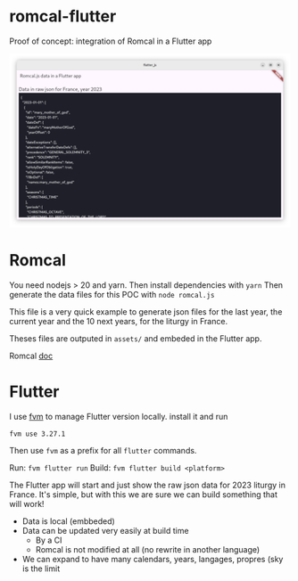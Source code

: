 # romcal-flutter
Proof of concept: integration of Romcal in a Flutter app

![Romcal in a Flutter app](./screenshots/poc_linux.png)

# Romcal 

You need nodejs > 20 and yarn. 
Then install dependencies with `yarn`
Then generate the data files for this POC with `node romcal.js`

This file is a very quick example to generate json files for the last year, the current year and the 10 next years, for the liturgy in France. 

Theses files are outputed in `assets/` and embeded in the Flutter app. 

Romcal [doc](https://github.com/romcal/romcal/blob/dev/README.md#getting-started)

# Flutter

I use [fvm](https://fvm.app/) to manage Flutter version locally. install it and run 
```
fvm use 3.27.1
```

Then use `fvm` as a prefix for all `flutter` commands. 

Run: `fvm flutter run`
Build: `fvm flutter build <platform>` 

The Flutter app will start and just show the raw json data for 2023 liturgy in France. It's simple, but with this we are sure we can build something that will work!
- Data is local (embbeded)
- Data can be updated very easily at build time 
  - By a CI
  - Romcal is not modified at all (no rewrite in another language)
- We can expand to have many calendars, years, langages, propres (sky is the limit